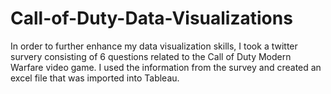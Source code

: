 # Call-of-Duty-Data-Visualizations

In order to further enhance my data visualization skills, I took a twitter survery consisting of 6 questions related to the Call of Duty Modern Warfare video game. I used the information from the survey and created an excel file that was imported into Tableau. 
